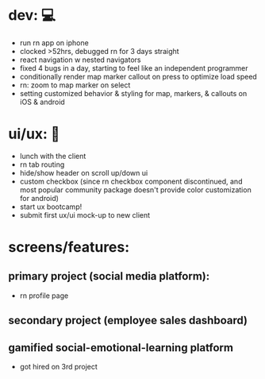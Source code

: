 # dev: 💻
- run rn app on iphone
- clocked >52hrs, debugged rn for 3 days straight
- react navigation w nested navigators
- fixed 4 bugs in a day, starting to feel like an independent programmer
- conditionally render map marker callout on press to optimize load speed
- rn: zoom to map marker on select
- setting customized behavior & styling for map, markers, & callouts on iOS & android

# ui/ux: 🎨
- lunch with the client
- rn tab routing
- hide/show header on scroll up/down ui
- custom checkbox (since rn checkbox component discontinued, and most popular community package doesn't provide color customization for android)
- start ux bootcamp!
- submit first ux/ui mock-up to new client

# screens/features: 

## primary project (social media platform): 
- rn profile page

## secondary project (employee sales dashboard)

## gamified social-emotional-learning platform
- got hired on 3rd project
